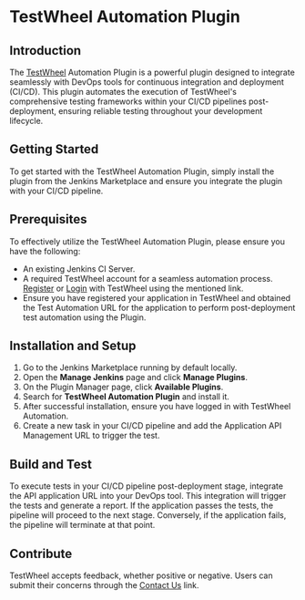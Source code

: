 # TestWheel Automation Plugin

## Introduction

The [TestWheel](https://www.testwheel.com/) Automation Plugin is a powerful plugin designed to integrate seamlessly with DevOps tools for continuous integration and deployment (CI/CD). This plugin automates the execution of TestWheel's comprehensive testing frameworks within your CI/CD pipelines post-deployment, ensuring reliable testing throughout your development lifecycle.

## Getting Started

To get started with the TestWheel Automation Plugin, simply install the plugin from the Jenkins Marketplace and ensure you integrate the plugin with your CI/CD pipeline.

## Prerequisites

To effectively utilize the TestWheel Automation Plugin, please ensure you have the following:

- An existing Jenkins CI Server.
- A required TestWheel account for a seamless automation process. [Register](https://www.testwheel.com/registration) or [Login](https://www.testwheel.com/login) with TestWheel using the mentioned link.
- Ensure you have registered your application in TestWheel and obtained the Test Automation URL for the application to perform post-deployment test automation using the Plugin.

## Installation and Setup

1. Go to the Jenkins Marketplace running by default locally.
2. Open the **Manage Jenkins** page and click **Manage Plugins**.
3. On the Plugin Manager page, click **Available Plugins**.
4. Search for **TestWheel Automation Plugin** and install it.
5. After successful installation, ensure you have logged in with TestWheel Automation.
6. Create a new task in your CI/CD pipeline and add the Application API Management URL to trigger the test.

## Build and Test

To execute tests in your CI/CD pipeline post-deployment stage, integrate the API application URL into your DevOps tool. This integration will trigger the tests and generate a report. If the application passes the tests, the pipeline will proceed to the next stage. Conversely, if the application fails, the pipeline will terminate at that point.

## Contribute

TestWheel accepts feedback, whether positive or negative. Users can submit their concerns through the [Contact Us](https://www.testwheel.com/contact-us) link.
